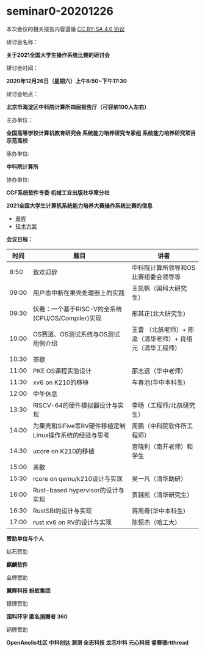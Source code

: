# seminar0-20201226

本次会议的相关报告内容遵循 [CC BY-SA 4.0 协议](https://creativecommons.org/licenses/by-sa/4.0/legalcode)

研讨会名称：

**关于2021全国大学生操作系统比赛的研讨会**

研讨会时间：

**2020年12月26日（星期六）上午8:50~下午17:30**

研讨会地点：

**北京市海淀区中科院计算所四层报告厅（可容纳100人左右）**

主办单位：

**全国高等学校计算机教育研究会  系统能力培养研究专家组  系统能力培养研究项目示范高校**

承办单位: 

**中科院计算所**

协办单位: 

**CCF系统软件专委  机械工业出版社华章分社**

**2021全国大学生计算机系统能力培养大赛操作系统比赛的信息**

- [章程](https://shimo.im/docs/N2A1M8vV47cJP5AD/)
- [技术方案](https://shimo.im/docs/Wr3DVevExDc8wDkJ/)

**会议日程：**

| 时间  | 题目                                                    | 讲者                                                      |
| ----- | ------------------------------------------------------- | --------------------------------------------------------- |
| 8:50  | 致欢迎辞                                                | 中科院计算所领导和OS比赛组委会领导等                      |
| 09:00 | 用户态中断在果壳处理器上的实践                          | 王凯帆（国科大研究生）                                    |
| 09:30 | 伏羲：一个基于RISC-V的全系统(CPU/OS/Compiler)实现       | 邢其正(北大研究生)                                        |
| 10:00 | OS赛道、OS测试系统与OS测试用例介绍                      | 王雷 （北航老师）+ 陈渝（清华老师）+ 肖络元（清华工程师） |
| 10:30 | 茶歇                                                    |                                                           |
| 11:00 | PKE OS课程实验设计                                      | 邵志远（华中老师）                                        |
| 11:30 | xv6 on K210的移植                                       | 车春池(华中本科生)                                        |
| 12:00 | 中午休息                                                |                                                           |
| 13:30 | RISCV-64的硬件模拟器设计与实现                          | 李旸（工程师/北航研究生）                                 |
| 14:00 | 为果壳和SiFive等RV硬件移植定制Linux操作系统的经验与思考 | 周鹏（中科院软件所工程师）                                |
| 14:30 | ucore on K210的移植                                     | 宫晓利（南开老师）和学生                                  |
| 15:00 | 茶歇                                                    |                                                           |
| 15:30 | rcore on qemu/k210设计与实现                            | 吴一凡（清华助研）                                        |
| 16:00 | Rust-based hypervisor的设计与实现                       | 贾越凯（清华研究生）                                      |
| 16:30 | RustSBI的设计与实现                                     | 蒋周奇(华中本科生)                                        |
| 17:00 | rust xv6 on RV的设计与实现                              | 陈恒杰（哈工大）                                          |

**赞助单位与个人**

钻石赞助

**麒麟软件**

金牌赞助

**翼辉科技  蚂蚁集团**

银牌赞助

**国科环宇  匿名捐赠者   360**

铜牌赞助

**OpenAnolis社区  中科创达  测测  全志科技   龙芯中科  元心科技   睿赛德rtthread**  
